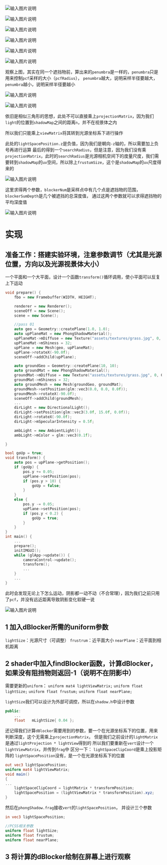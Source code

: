 ![输入图片说明](/imgs/2025-02-27/lRBIhSWFrGCcSUb8.png)

![输入图片说明](/imgs/2025-02-27/w0FL3CzGIfJhf5sF.png)

![输入图片说明](/imgs/2025-02-27/S7mc54dvcXWWecpz.png)

![输入图片说明](/imgs/2025-02-27/2YMnTtkuLBebcBwW.png)

![输入图片说明](/imgs/2025-02-27/9A1yz7mHFgNrTGeT.png)

![输入图片说明](/imgs/2025-02-27/wy9bahSOFezdCk7P.png)

观察上图，其实在同一个遮挡物前，算出来的`penumbra`是一样的，`penumbra`只是用来控制`pcf`采样的大小（`pcfRadius`），
`penumbra`越大，说明采样半径要越大，
`penumbra`越小，说明采样半径要越小

![输入图片说明](/imgs/2025-02-27/fJZYhSY3QSORzalY.png)

![输入图片说明](/imgs/2025-02-27/mhWpKPWNGP3ZD2li.png)

依旧是相似三角形的思想，此处不可以直接乘上`projectionMatrix`，因为我们`light`的位置到`shadowMap`之间的距离`n`，并不在视景体之内

所以我们只能乘上`viewMatrix`将其转到光源坐标系下进行操作

此处的`lightSpacePosition.z`是负值，因为我们是朝向`-z`轴的，所以需要加上负号再进行运算
最后的得到一个`searchRadius`，但是注意，因为我们没有乘`projectionMatrix`，此时的`searchRadius`是光源相机空间下的度量尺度，我们需要转到`shadowMap`的`uv`空间，所以除上`frustumSize`，这个是`shadowMap`的`uv`尺度得来的

![输入图片说明](/imgs/2025-02-27/ldDe3nV4hcxRTQP4.png)

这里求得两个参数，`blockerNum`是采样点中有几个点是遮挡物的范围，`blockerSumDepth`是几个被遮挡的总深度值，
通过这两个参数就可以求得遮挡物的平均深度值

![输入图片说明](/imgs/2025-02-27/F4PYwiWOv6he3T7W.png)

# 实现
## 准备工作：搭建实验环境，注意参数调节（尤其是光源位置，方向以及光源视景体大小）
一个平面和一个大平面，设计一个函数`transform()`循环调用，使小平面可以反复上下运动
```cpp
void prepare() {
	fbo = new Framebuffer(WIDTH, HEIGHT);

	renderer = new Renderer();
	sceneOff = new Scene();
	scene = new Scene();

	//pass 01
	auto geo = Geometry::createPlane(1.0, 1.0);
	auto upPlaneMat = new PhongShadowMaterial();
	upPlaneMat->mDiffuse = new Texture("assets/textures/grass.jpg", 0, GL_SRGB_ALPHA);
	upPlaneMat->mShiness = 32;
	upPlane = new Mesh(geo, upPlaneMat);
	upPlane->rotateX(-90.0f);
	sceneOff->addChild(upPlane);

	auto groundGeo = Geometry::createPlane(10, 10);
	auto groundMat = new PhongShadowMaterial();
	groundMat->mDiffuse = new Texture("assets/textures/grass.jpg", 0, GL_SRGB_ALPHA);
	groundMat->mShiness = 32;
	auto groundMesh = new Mesh(groundGeo, groundMat);
	groundMesh->setPosition(glm::vec3(0.0, 0.0, 0.0f));
	groundMesh->rotateX(-90.0f);
	sceneOff->addChild(groundMesh);
	...
	dirLight = new DirectionalLight();
	dirLight->setPosition(glm::vec3(3.0f, 15.0f, 0.0f));
	dirLight->rotateX(-90.0f);
	dirLight->mSpecularIntensity = 0.5f;

	ambLight = new AmbientLight();
	ambLight->mColor = glm::vec3(0.1f);

}

bool goUp = true;
void transform() {
	auto pos = upPlane->getPosition();
	if (goUp) {
		pos.y += 0.05;
		upPlane->setPosition(pos);
		if (pos.y > 10) {
			goUp = false;
		}
	}
	else {
		pos.y -= 0.05;
		upPlane->setPosition(pos);
		if (pos.y < 0.2) {
			goUp = true;
		}
	}
}
int main() {
	...
	prepare();
	initIMGUI();
	while (glApp->update()) {
		cameraControl->update();
		transform();
		...
	}
	...
}
```
此时会发现无论上下怎么运动，阴影都一动不动（不合常理），因为我们之前只用了`pcf`，并没有远近距离导致阴影变化软硬一说

![输入图片说明](/imgs/2025-02-27/edoSnJYhd6RYk6r4.png)

## 1 加入dBlocker所需的uniform参数
`lightSize`：光源尺寸（可调整）
`frustrum`：近平面大小
`nearPlane`：近平面到相机距离

## 2 shader中加入findBlocker函数，计算dBlocker，如果没有阻挡物则返回-1（说明不在阴影中）
需要更新的`uniform`：
`uniform mat4 lightViewMatrix;`
`uniform float lightSize;`
`uniform float frustum;`
`uniform float nearPlane;`

`lightSize`我们可以设计为外部可调控，所以在`shadow.h`中设计参数
```cpp
public:
	...
	float	mLightSize{ 0.04 };
```
还记得我们计算`dBlocker`需要用到的参数，要一个在光源坐标系下的位置，用来判断深度，这个无需乘上`projectionMatrix`，
但是我们之前设计的`lightMatrix`是通过`lightProjection * lightView`得到的
所以我们要重新在`vert`设计一个`lightViewMatrix`，并传到`frag`中
区分一下：
`lightSpaceClipCoord`是乘上投影矩阵的
`lightSpacePosition`没有，是一个在光源坐标系下的位置
```glsl
out vec3 lightSpacePosition;
uniform mat4 lightViewMatrix;
void main()
{
...
	lightSpaceClipCoord = lightMatrix * transformPosition;
	lightSpacePosition = (lightViewMatrix * transformPosition).xyz;
}
```
然后在`phongShadow.frag`接收`vert`的`lightSpacePosition`，
并设计三个参数
```glsl
in vec3 lightSpacePosition;

//PCSS相关参数
uniform float lightSize;
uniform float frustum;
uniform float nearPlane;
```
## 3 将计算的dBlocker绘制在屏幕上进行观察
<!--stackedit_data:
eyJoaXN0b3J5IjpbLTE3Njc2MzE4MjEsLTM1Nzc3MzY3OCwtMT
k2NzQyNzYzOCwtNzc2ODc0MDY5LC0yMDE3Mzc1NzI3LC0xMjkz
NzU2MDgsLTI2MTk5MjYyNCwxNDIxNjIzMjg4LDY0OTQ5MDUzNi
wtNTExMDQwNjM3LDExOTQxMTY0MjEsNjg1MDg2NzM4LC0yODQ2
NjQ5MTldfQ==
-->
